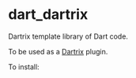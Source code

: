 # dart_dartrix
Dartrix template library of Dart code.

To be used as a [Dartrix](https://pub.dev/packages/dartrix) plugin.

To install:

